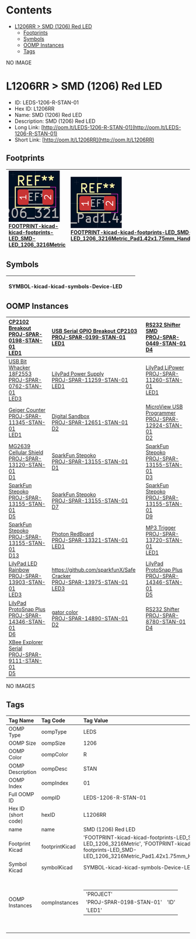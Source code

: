 



Contents
========

* [L1206RR > SMD (1206) Red LED](#l1206rr--smd-1206-red-led)
	* [Footprints](#footprints)
	* [Symbols](#symbols)
	* [OOMP Instances](#oomp-instances)
	* [Tags](#tags)
  
NO IMAGE  
# L1206RR > SMD (1206) Red LED

- ID: LEDS-1206-R-STAN-01
- Hex ID: L1206RR
- Name: SMD (1206) Red LED
- Description: SMD (1206) Red LED
- Long Link: [http://oom.lt/LEDS-1206-R-STAN-01](http://oom.lt/LEDS-1206-R-STAN-01)
- Short Link: [http://oom.lt/L1206RR](http://oom.lt/L1206RR)

## Footprints
  

|[![](https://raw.githubusercontent.com/oomlout/oomlout_OOMP_eda_V2/main/FOOTPRINT/kicad/kicad-footprints/LED_SMD/LED_1206_3216Metric/image_140.png)<br>FOOTPRINT-kicad-kicad-footprints-LED_SMD-LED_1206_3216Metric](https://github.com/oomlout/oomlout_OOMP_eda_V2/tree/main/FOOTPRINT/kicad/kicad-footprints/LED_SMD/LED_1206_3216Metric/)|[![](https://raw.githubusercontent.com/oomlout/oomlout_OOMP_eda_V2/main/FOOTPRINT/kicad/kicad-footprints/LED_SMD/LED_1206_3216Metric_Pad1.42x1.75mm_HandSolder/image_140.png)<br>FOOTPRINT-kicad-kicad-footprints-LED_SMD-LED_1206_3216Metric_Pad1.42x1.75mm_HandSolder](https://github.com/oomlout/oomlout_OOMP_eda_V2/tree/main/FOOTPRINT/kicad/kicad-footprints/LED_SMD/LED_1206_3216Metric_Pad1.42x1.75mm_HandSolder/)||
| :--- | :--- | :--- |

## Symbols
  

|![]()<br>SYMBOL-kicad-kicad-symbols-Device-LED|||
| :--- | :--- | :--- |

## OOMP Instances
  

|[CP2102 Breakout<br>PROJ-SPAR-0198-STAN-01<br>LED1](https://github.com/oomlout/oomlout_OOMP_projects_V2/tree/main/PROJ/SPAR/0198/STAN/01/)|[USB Serial GPIO Breakout CP2103<br>PROJ-SPAR-0199-STAN-01<br>LED1](https://github.com/oomlout/oomlout_OOMP_projects_V2/tree/main/PROJ/SPAR/0199/STAN/01/)|[RS232 Shifter SMD<br>PROJ-SPAR-0449-STAN-01<br>D4](https://github.com/oomlout/oomlout_OOMP_projects_V2/tree/main/PROJ/SPAR/0449/STAN/01/)|
| :--- | :--- | :--- |
|[USB Bit Whacker 18F2553<br>PROJ-SPAR-0762-STAN-01<br>LED3](https://github.com/oomlout/oomlout_OOMP_projects_V2/tree/main/PROJ/SPAR/0762/STAN/01/)|[LilyPad Power Supply<br>PROJ-SPAR-11259-STAN-01<br>LED1](https://github.com/oomlout/oomlout_OOMP_projects_V2/tree/main/PROJ/SPAR/11259/STAN/01/)|[LilyPad LiPower<br>PROJ-SPAR-11260-STAN-01<br>LED1](https://github.com/oomlout/oomlout_OOMP_projects_V2/tree/main/PROJ/SPAR/11260/STAN/01/)|
|[Geiger Counter<br>PROJ-SPAR-11345-STAN-01<br>LED1](https://github.com/oomlout/oomlout_OOMP_projects_V2/tree/main/PROJ/SPAR/11345/STAN/01/)|[Digital Sandbox<br>PROJ-SPAR-12651-STAN-01<br>D2](https://github.com/oomlout/oomlout_OOMP_projects_V2/tree/main/PROJ/SPAR/12651/STAN/01/)|[MicroView USB Programmer<br>PROJ-SPAR-12924-STAN-01<br>D2](https://github.com/oomlout/oomlout_OOMP_projects_V2/tree/main/PROJ/SPAR/12924/STAN/01/)|
|[MG2639 Cellular Shield<br>PROJ-SPAR-13120-STAN-01<br>D1](https://github.com/oomlout/oomlout_OOMP_projects_V2/tree/main/PROJ/SPAR/13120/STAN/01/)|[SparkFun Stepoko<br>PROJ-SPAR-13155-STAN-01<br>D1](https://github.com/oomlout/oomlout_OOMP_projects_V2/tree/main/PROJ/SPAR/13155/STAN/01/)|[SparkFun Stepoko<br>PROJ-SPAR-13155-STAN-01<br>D3](https://github.com/oomlout/oomlout_OOMP_projects_V2/tree/main/PROJ/SPAR/13155/STAN/01/)|
|[SparkFun Stepoko<br>PROJ-SPAR-13155-STAN-01<br>D5](https://github.com/oomlout/oomlout_OOMP_projects_V2/tree/main/PROJ/SPAR/13155/STAN/01/)|[SparkFun Stepoko<br>PROJ-SPAR-13155-STAN-01<br>D7](https://github.com/oomlout/oomlout_OOMP_projects_V2/tree/main/PROJ/SPAR/13155/STAN/01/)|[SparkFun Stepoko<br>PROJ-SPAR-13155-STAN-01<br>D9](https://github.com/oomlout/oomlout_OOMP_projects_V2/tree/main/PROJ/SPAR/13155/STAN/01/)|
|[SparkFun Stepoko<br>PROJ-SPAR-13155-STAN-01<br>D13](https://github.com/oomlout/oomlout_OOMP_projects_V2/tree/main/PROJ/SPAR/13155/STAN/01/)|[Photon RedBoard<br>PROJ-SPAR-13321-STAN-01<br>LED1](https://github.com/oomlout/oomlout_OOMP_projects_V2/tree/main/PROJ/SPAR/13321/STAN/01/)|[MP3 Trigger<br>PROJ-SPAR-13720-STAN-01<br>LED1](https://github.com/oomlout/oomlout_OOMP_projects_V2/tree/main/PROJ/SPAR/13720/STAN/01/)|
|[LilyPad LED Rainbow<br>PROJ-SPAR-13903-STAN-01<br>LED3](https://github.com/oomlout/oomlout_OOMP_projects_V2/tree/main/PROJ/SPAR/13903/STAN/01/)|[https://github.com/sparkfunX/Safe Cracker<br>PROJ-SPAR-13975-STAN-01<br>LED3](https://github.com/oomlout/oomlout_OOMP_projects_V2/tree/main/PROJ/SPAR/13975/STAN/01/)|[LilyPad ProtoSnap Plus<br>PROJ-SPAR-14346-STAN-01<br>D5](https://github.com/oomlout/oomlout_OOMP_projects_V2/tree/main/PROJ/SPAR/14346/STAN/01/)|
|[LilyPad ProtoSnap Plus<br>PROJ-SPAR-14346-STAN-01<br>D6](https://github.com/oomlout/oomlout_OOMP_projects_V2/tree/main/PROJ/SPAR/14346/STAN/01/)|[gator color<br>PROJ-SPAR-14890-STAN-01<br>D2](https://github.com/oomlout/oomlout_OOMP_projects_V2/tree/main/PROJ/SPAR/14890/STAN/01/)|[RS232 Shifter<br>PROJ-SPAR-8780-STAN-01<br>D4](https://github.com/oomlout/oomlout_OOMP_projects_V2/tree/main/PROJ/SPAR/8780/STAN/01/)|
|[XBee Explorer Serial<br>PROJ-SPAR-9111-STAN-01<br>D5](https://github.com/oomlout/oomlout_OOMP_projects_V2/tree/main/PROJ/SPAR/9111/STAN/01/)|||
  
NO IMAGES  
## Tags
  

|Tag Name|Tag Code|Tag Value|
| :--- | :--- | :--- |
|OOMP Type|oompType|LEDS|
|OOMP Size|oompSize|1206|
|OOMP Color|oompColor|R|
|OOMP Description|oompDesc|STAN|
|OOMP Index|oompIndex|01|
|Full OOMP ID|oompID|LEDS-1206-R-STAN-01|
|Hex ID (short code)|hexID|L1206RR|
|name|name|SMD (1206) Red LED|
|Footprint Kicad|footprintKicad|'FOOTPRINT-kicad-kicad-footprints-LED_SMD-LED_1206_3216Metric', 'FOOTPRINT-kicad-kicad-footprints-LED_SMD-LED_1206_3216Metric_Pad1.42x1.75mm_HandSolder'|
|Symbol Kicad|symbolKicad|SYMBOL-kicad-kicad-symbols-Device-LED|
|OOMP Instances|oompInstances|<table><tr><td>'PROJECT'</td></tr><tr><td> 'PROJ-SPAR-0198-STAN-01'</td><td> 'ID'</td></tr><tr><td> 'LED1'</td></tr></table></td><td> <table><tr><td>'PROJECT'</td></tr><tr><td> 'PROJ-SPAR-0199-STAN-01'</td><td> 'ID'</td></tr><tr><td> 'LED1'</td></tr></table></td><td> <table><tr><td>'PROJECT'</td></tr><tr><td> 'PROJ-SPAR-0449-STAN-01'</td><td> 'ID'</td></tr><tr><td> 'D4'</td></tr></table></td><td> <table><tr><td>'PROJECT'</td></tr><tr><td> 'PROJ-SPAR-0762-STAN-01'</td><td> 'ID'</td></tr><tr><td> 'LED3'</td></tr></table></td><td> <table><tr><td>'PROJECT'</td></tr><tr><td> 'PROJ-SPAR-11259-STAN-01'</td><td> 'ID'</td></tr><tr><td> 'LED1'</td></tr></table></td><td> <table><tr><td>'PROJECT'</td></tr><tr><td> 'PROJ-SPAR-11260-STAN-01'</td><td> 'ID'</td></tr><tr><td> 'LED1'</td></tr></table></td><td> <table><tr><td>'PROJECT'</td></tr><tr><td> 'PROJ-SPAR-11345-STAN-01'</td><td> 'ID'</td></tr><tr><td> 'LED1'</td></tr></table></td><td> <table><tr><td>'PROJECT'</td></tr><tr><td> 'PROJ-SPAR-12651-STAN-01'</td><td> 'ID'</td></tr><tr><td> 'D2'</td></tr></table></td><td> <table><tr><td>'PROJECT'</td></tr><tr><td> 'PROJ-SPAR-12924-STAN-01'</td><td> 'ID'</td></tr><tr><td> 'D2'</td></tr></table></td><td> <table><tr><td>'PROJECT'</td></tr><tr><td> 'PROJ-SPAR-13120-STAN-01'</td><td> 'ID'</td></tr><tr><td> 'D1'</td></tr></table></td><td> <table><tr><td>'PROJECT'</td></tr><tr><td> 'PROJ-SPAR-13155-STAN-01'</td><td> 'ID'</td></tr><tr><td> 'D1'</td></tr></table></td><td> <table><tr><td>'PROJECT'</td></tr><tr><td> 'PROJ-SPAR-13155-STAN-01'</td><td> 'ID'</td></tr><tr><td> 'D3'</td></tr></table></td><td> <table><tr><td>'PROJECT'</td></tr><tr><td> 'PROJ-SPAR-13155-STAN-01'</td><td> 'ID'</td></tr><tr><td> 'D5'</td></tr></table></td><td> <table><tr><td>'PROJECT'</td></tr><tr><td> 'PROJ-SPAR-13155-STAN-01'</td><td> 'ID'</td></tr><tr><td> 'D7'</td></tr></table></td><td> <table><tr><td>'PROJECT'</td></tr><tr><td> 'PROJ-SPAR-13155-STAN-01'</td><td> 'ID'</td></tr><tr><td> 'D9'</td></tr></table></td><td> <table><tr><td>'PROJECT'</td></tr><tr><td> 'PROJ-SPAR-13155-STAN-01'</td><td> 'ID'</td></tr><tr><td> 'D13'</td></tr></table></td><td> <table><tr><td>'PROJECT'</td></tr><tr><td> 'PROJ-SPAR-13321-STAN-01'</td><td> 'ID'</td></tr><tr><td> 'LED1'</td></tr></table></td><td> <table><tr><td>'PROJECT'</td></tr><tr><td> 'PROJ-SPAR-13720-STAN-01'</td><td> 'ID'</td></tr><tr><td> 'LED1'</td></tr></table></td><td> <table><tr><td>'PROJECT'</td></tr><tr><td> 'PROJ-SPAR-13903-STAN-01'</td><td> 'ID'</td></tr><tr><td> 'LED3'</td></tr></table></td><td> <table><tr><td>'PROJECT'</td></tr><tr><td> 'PROJ-SPAR-13975-STAN-01'</td><td> 'ID'</td></tr><tr><td> 'LED3'</td></tr></table></td><td> <table><tr><td>'PROJECT'</td></tr><tr><td> 'PROJ-SPAR-14346-STAN-01'</td><td> 'ID'</td></tr><tr><td> 'D5'</td></tr></table></td><td> <table><tr><td>'PROJECT'</td></tr><tr><td> 'PROJ-SPAR-14346-STAN-01'</td><td> 'ID'</td></tr><tr><td> 'D6'</td></tr></table></td><td> <table><tr><td>'PROJECT'</td></tr><tr><td> 'PROJ-SPAR-14890-STAN-01'</td><td> 'ID'</td></tr><tr><td> 'D2'</td></tr></table></td><td> <table><tr><td>'PROJECT'</td></tr><tr><td> 'PROJ-SPAR-8780-STAN-01'</td><td> 'ID'</td></tr><tr><td> 'D4'</td></tr></table></td><td> <table><tr><td>'PROJECT'</td></tr><tr><td> 'PROJ-SPAR-9111-STAN-01'</td><td> 'ID'</td></tr><tr><td> 'D5'</td></tr></table>|
||||
